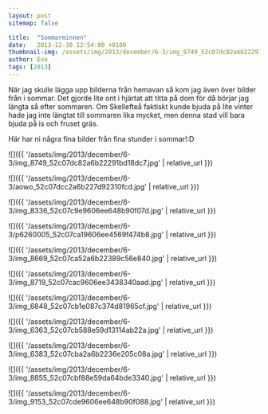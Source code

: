 ```yaml
---
layout: post
sitemap: false

title:  "Sommarminnen"
date:   2013-12-30 12:54:00 +0100
thumbnail-img: /assets/img/2013/december/6-3/img_8749_52c07dc82a6b22291bd18dc7.jpg
author: Eva
tags: [2013]
---
```


När jag skulle lägga upp bilderna från hemavan så kom jag även över bilder från i sommar. Det gjorde lite ont i hjärtat att titta på dom för då börjar jag längta så efter sommaren. Om Skellefteå faktiskt kunde bjuda på lite vinter hade jag inte längtat till sommaren lika mycket, men denna stad vill bara bjuda på is och fruset gräs. 

Här har ni några fina bilder från fina stunder i sommar!:D

![]({{ '/assets/img/2013/december/6-3/img_8749_52c07dc82a6b22291bd18dc7.jpg'  | relative_url }})

![]({{ '/assets/img/2013/december/6-3/aowo_52c07dcc2a6b227d92310fcd.jpg'  | relative_url }})

![]({{ '/assets/img/2013/december/6-3/img_8336_52c07c9e9606ee648b90f07d.jpg'  | relative_url }})

![]({{ '/assets/img/2013/december/6-3/p6260005_52c07ca19606ee4569f474b8.jpg'  | relative_url }})

![]({{ '/assets/img/2013/december/6-3/img_8669_52c07ca52a6b22389c56e840.jpg'  | relative_url }})

![]({{ '/assets/img/2013/december/6-3/img_8719_52c07cac9606ee3438340aad.jpg'  | relative_url }})

![]({{ '/assets/img/2013/december/6-3/img_6848_52c07cb1e087c374d81965cf.jpg'  | relative_url }})

![]({{ '/assets/img/2013/december/6-3/img_6363_52c07cb588e59d13114ab22a.jpg'  | relative_url }})

![]({{ '/assets/img/2013/december/6-3/img_6383_52c07cba2a6b2236e205c08a.jpg'  | relative_url }})

![]({{ '/assets/img/2013/december/6-3/img_8855_52c07cbf88e59da64bde3340.jpg'  | relative_url }})

![]({{ '/assets/img/2013/december/6-3/img_9153_52c07cde9606ee648b90f088.jpg'  | relative_url }})

